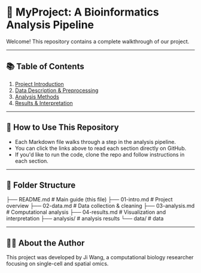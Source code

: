 # 🧬 MyProject: A Bioinformatics Analysis Pipeline

Welcome! This repository contains a complete walkthrough of our project.

---

## 📚 Table of Contents

1. [Project Introduction](./01-QC.md)
2. [Data Description & Preprocessing](./02-clustering.md)
3. [Analysis Methods](./03-linkage.md)
4. [Results & Interpretation](./04-motif.md)

---

## 📌 How to Use This Repository

- Each Markdown file walks through a step in the analysis pipeline.
- You can click the links above to read each section directly on GitHub.
- If you'd like to run the code, clone the repo and follow instructions in each section.

---

## 📂 Folder Structure
├── README.md # Main guide (this file)
├── 01-intro.md # Project overview
├── 02-data.md # Data collection & cleaning
├── 03-analysis.md # Computational analysis
├── 04-results.md # Visualization and interpretation
├── analysis/ # analysis results
└── data/ # data


---

## 🧑‍🔬 About the Author

This project was developed by Ji Wang, a computational biology researcher focusing on single-cell and spatial omics.

